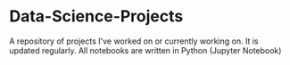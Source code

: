 # Data-Science-Projects

A repository of projects I've worked on or currently working on. It is updated regularly. All notebooks are written in Python (Jupyter Notebook)
